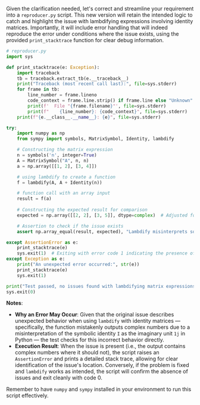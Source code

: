 Given the clarification needed, let's correct and streamline your requirement into a `reproducer.py` script. This new version will retain the intended logic to catch and highlight the issue with lambdifying expressions involving identity matrices. Importantly, it will include error handling that will indeed reproduce the error under conditions where the issue exists, using the provided `print_stacktrace` function for clear debug information.

```python
# reproducer.py
import sys

def print_stacktrace(e: Exception):
    import traceback
    tb = traceback.extract_tb(e.__traceback__)
    print("Traceback (most recent call last):", file=sys.stderr)
    for frame in tb:
        line_number = frame.lineno
        code_context = frame.line.strip() if frame.line else "Unknown"
        print(f'  File "{frame.filename}"', file=sys.stderr)
        print(f"    {line_number}: {code_context}", file=sys.stderr)
    print(f"{e.__class__.__name__}: {e}", file=sys.stderr)

try:
    import numpy as np
    from sympy import symbols, MatrixSymbol, Identity, lambdify

    # Constructing the matrix expression
    n = symbols('n', integer=True)
    A = MatrixSymbol("A", n, n)
    a = np.array([[1, 2], [3, 4]])

    # using lambdify to create a function
    f = lambdify(A, A + Identity(n))

    # function call with an array input
    result = f(a)
    
    # Constructing the expected result for comparison
    expected = np.array([[2, 2], [3, 5]], dtype=complex)  # Adjusted for complex dtype due to unexpected function behavior.

    # Assertion to check if the issue exists
    assert np.array_equal(result, expected), "Lambdify misinterprets some matrix expressions."

except AssertionError as e:
    print_stacktrace(e)
    sys.exit(1)  # Exiting with error code 1 indicating the presence of the issue
except Exception as e:
    print("An unexpected error occurred:", str(e))
    print_stacktrace(e)
    sys.exit(1)

print("Test passed, no issues found with lambdifying matrix expressions.")
sys.exit(0)
```

**Notes**:

- **Why an Error May Occur**: Given that the original issue describes unexpected behavior when using `lambdify` with identity matrices — specifically, the function mistakenly outputs complex numbers due to a misinterpretation of the symbolic identity `I` as the imaginary unit `1j` in Python — the test checks for this incorrect behavior directly.
- **Execution Result**: When the issue is present (i.e., the output contains complex numbers where it should not), the script raises an `AssertionError` and prints a detailed stack trace, allowing for clear identification of the issue's location. Conversely, if the problem is fixed and `lambdify` works as intended, the script will confirm the absence of issues and exit cleanly with code 0. 

Remember to have `numpy` and `sympy` installed in your environment to run this script effectively.